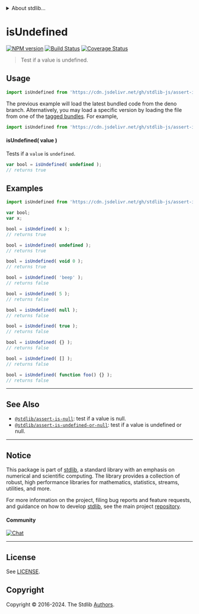 <!--

@license Apache-2.0

Copyright (c) 2018 The Stdlib Authors.

Licensed under the Apache License, Version 2.0 (the "License");
you may not use this file except in compliance with the License.
You may obtain a copy of the License at

   http://www.apache.org/licenses/LICENSE-2.0

Unless required by applicable law or agreed to in writing, software
distributed under the License is distributed on an "AS IS" BASIS,
WITHOUT WARRANTIES OR CONDITIONS OF ANY KIND, either express or implied.
See the License for the specific language governing permissions and
limitations under the License.

-->


<details>
  <summary>
    About stdlib...
  </summary>
  <p>We believe in a future in which the web is a preferred environment for numerical computation. To help realize this future, we've built stdlib. stdlib is a standard library, with an emphasis on numerical and scientific computation, written in JavaScript (and C) for execution in browsers and in Node.js.</p>
  <p>The library is fully decomposable, being architected in such a way that you can swap out and mix and match APIs and functionality to cater to your exact preferences and use cases.</p>
  <p>When you use stdlib, you can be absolutely certain that you are using the most thorough, rigorous, well-written, studied, documented, tested, measured, and high-quality code out there.</p>
  <p>To join us in bringing numerical computing to the web, get started by checking us out on <a href="https://github.com/stdlib-js/stdlib">GitHub</a>, and please consider <a href="https://opencollective.com/stdlib">financially supporting stdlib</a>. We greatly appreciate your continued support!</p>
</details>

# isUndefined

[![NPM version][npm-image]][npm-url] [![Build Status][test-image]][test-url] [![Coverage Status][coverage-image]][coverage-url] <!-- [![dependencies][dependencies-image]][dependencies-url] -->

> Test if a value is undefined.



<section class="usage">

## Usage

```javascript
import isUndefined from 'https://cdn.jsdelivr.net/gh/stdlib-js/assert-is-undefined@deno/mod.js';
```
The previous example will load the latest bundled code from the deno branch. Alternatively, you may load a specific version by loading the file from one of the [tagged bundles](https://github.com/stdlib-js/assert-is-undefined/tags). For example,

```javascript
import isUndefined from 'https://cdn.jsdelivr.net/gh/stdlib-js/assert-is-undefined@v0.2.1-deno/mod.js';
```

#### isUndefined( value )

Tests if a `value` is `undefined`.

<!-- eslint-disable no-undefined -->

```javascript
var bool = isUndefined( undefined );
// returns true
```

</section>

<!-- /.usage -->

<section class="examples">

## Examples

<!-- eslint-disable no-undefined, no-restricted-syntax, no-empty-function -->

<!-- eslint no-undef: "error" -->

```javascript
import isUndefined from 'https://cdn.jsdelivr.net/gh/stdlib-js/assert-is-undefined@deno/mod.js';

var bool;
var x;

bool = isUndefined( x );
// returns true

bool = isUndefined( undefined );
// returns true

bool = isUndefined( void 0 );
// returns true

bool = isUndefined( 'beep' );
// returns false

bool = isUndefined( 5 );
// returns false

bool = isUndefined( null );
// returns false

bool = isUndefined( true );
// returns false

bool = isUndefined( {} );
// returns false

bool = isUndefined( [] );
// returns false

bool = isUndefined( function foo() {} );
// returns false
```

</section>

<!-- /.examples -->

<!-- Section for related `stdlib` packages. Do not manually edit this section, as it is automatically populated. -->

<section class="related">

* * *

## See Also

-   <span class="package-name">[`@stdlib/assert-is-null`][@stdlib/assert/is-null]</span><span class="delimiter">: </span><span class="description">test if a value is null.</span>
-   <span class="package-name">[`@stdlib/assert-is-undefined-or-null`][@stdlib/assert/is-undefined-or-null]</span><span class="delimiter">: </span><span class="description">test if a value is undefined or null.</span>

</section>

<!-- /.related -->

<!-- Section for all links. Make sure to keep an empty line after the `section` element and another before the `/section` close. -->


<section class="main-repo" >

* * *

## Notice

This package is part of [stdlib][stdlib], a standard library with an emphasis on numerical and scientific computing. The library provides a collection of robust, high performance libraries for mathematics, statistics, streams, utilities, and more.

For more information on the project, filing bug reports and feature requests, and guidance on how to develop [stdlib][stdlib], see the main project [repository][stdlib].

#### Community

[![Chat][chat-image]][chat-url]

---

## License

See [LICENSE][stdlib-license].


## Copyright

Copyright &copy; 2016-2024. The Stdlib [Authors][stdlib-authors].

</section>

<!-- /.stdlib -->

<!-- Section for all links. Make sure to keep an empty line after the `section` element and another before the `/section` close. -->

<section class="links">

[npm-image]: http://img.shields.io/npm/v/@stdlib/assert-is-undefined.svg
[npm-url]: https://npmjs.org/package/@stdlib/assert-is-undefined

[test-image]: https://github.com/stdlib-js/assert-is-undefined/actions/workflows/test.yml/badge.svg?branch=v0.2.1
[test-url]: https://github.com/stdlib-js/assert-is-undefined/actions/workflows/test.yml?query=branch:v0.2.1

[coverage-image]: https://img.shields.io/codecov/c/github/stdlib-js/assert-is-undefined/main.svg
[coverage-url]: https://codecov.io/github/stdlib-js/assert-is-undefined?branch=main

<!--

[dependencies-image]: https://img.shields.io/david/stdlib-js/assert-is-undefined.svg
[dependencies-url]: https://david-dm.org/stdlib-js/assert-is-undefined/main

-->

[chat-image]: https://img.shields.io/gitter/room/stdlib-js/stdlib.svg
[chat-url]: https://app.gitter.im/#/room/#stdlib-js_stdlib:gitter.im

[stdlib]: https://github.com/stdlib-js/stdlib

[stdlib-authors]: https://github.com/stdlib-js/stdlib/graphs/contributors

[umd]: https://github.com/umdjs/umd
[es-module]: https://developer.mozilla.org/en-US/docs/Web/JavaScript/Guide/Modules

[deno-url]: https://github.com/stdlib-js/assert-is-undefined/tree/deno
[deno-readme]: https://github.com/stdlib-js/assert-is-undefined/blob/deno/README.md
[umd-url]: https://github.com/stdlib-js/assert-is-undefined/tree/umd
[umd-readme]: https://github.com/stdlib-js/assert-is-undefined/blob/umd/README.md
[esm-url]: https://github.com/stdlib-js/assert-is-undefined/tree/esm
[esm-readme]: https://github.com/stdlib-js/assert-is-undefined/blob/esm/README.md
[branches-url]: https://github.com/stdlib-js/assert-is-undefined/blob/main/branches.md

[stdlib-license]: https://raw.githubusercontent.com/stdlib-js/assert-is-undefined/main/LICENSE

<!-- <related-links> -->

[@stdlib/assert/is-null]: https://github.com/stdlib-js/assert-is-null/tree/deno

[@stdlib/assert/is-undefined-or-null]: https://github.com/stdlib-js/assert-is-undefined-or-null/tree/deno

<!-- </related-links> -->

</section>

<!-- /.links -->
